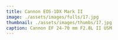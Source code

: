 ```yaml
---
title: Cannon EOS-1DX Mark II
image: ./assets/images/fulls/17.jpg
thumbnail: ./assets/images/thumbs/17.jpg
caption: Cannon EF 24-70 mm F2.8L II USM
---
```

